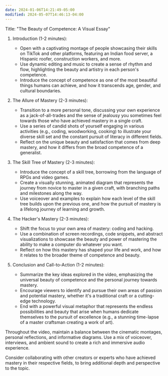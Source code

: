 ```yaml
---
date: 2024-01-06T14:21:49-05:00
modified: 2024-05-07T14:46:13-04:00
---
```


Title: "The Beauty of Competence: A Visual Essay"

1. Introduction (1-2 minutes):
   - Open with a captivating montage of people showcasing their skills on TikTok and other platforms, featuring an Indian food server, a Hispanic roofer, construction workers, and more.
   - Use dynamic editing and music to create a sense of rhythm and flow, highlighting the beauty and artistry in each person's competence.
   - Introduce the concept of competence as one of the most beautiful things humans can achieve, and how it transcends age, gender, and cultural boundaries.

2. The Allure of Mastery (2-3 minutes):
   - Transition to a more personal tone, discussing your own experience as a jack-of-all-trades and the sense of jealousy you sometimes feel towards those who have achieved mastery in a single craft.
   - Use a series of candid shots of yourself engaging in various activities (e.g., coding, woodworking, cooking) to illustrate your diverse skill set and the constant pursuit of literacy in different fields.
   - Reflect on the unique beauty and satisfaction that comes from deep mastery, and how it differs from the broad competence of a generalist.

3. The Skill Tree of Mastery (2-3 minutes):
   - Introduce the concept of a skill tree, borrowing from the language of RPGs and video games.
   - Create a visually stunning, animated diagram that represents the journey from novice to master in a given craft, with branching paths and milestones along the way.
   - Use voiceover and examples to explain how each level of the skill tree builds upon the previous one, and how the pursuit of mastery is a lifelong journey of learning and growth.

4. The Hacker's Mastery (2-3 minutes):
   - Shift the focus to your own area of mastery: coding and hacking.
   - Use a combination of screen recordings, code snippets, and abstract visualizations to showcase the beauty and power of mastering the ability to make a computer do whatever you want.
   - Reflect on how this mastery has shaped your life and work, and how it relates to the broader theme of competence and beauty.

5. Conclusion and Call-to-Action (1-2 minutes):
   - Summarize the key ideas explored in the video, emphasizing the universal beauty of competence and the personal journey towards mastery.
   - Encourage viewers to identify and pursue their own areas of passion and potential mastery, whether it's a traditional craft or a cutting-edge technology.
   - End with a powerful visual metaphor that represents the endless possibilities and beauty that arise when humans dedicate themselves to the pursuit of excellence (e.g., a stunning time-lapse of a master craftsman creating a work of art).

Throughout the video, maintain a balance between the cinematic montages, personal reflections, and informative diagrams. Use a mix of voiceover, interviews, and ambient sound to create a rich and immersive audio experience.

Consider collaborating with other creators or experts who have achieved mastery in their respective fields, to bring additional depth and perspective to the topic.